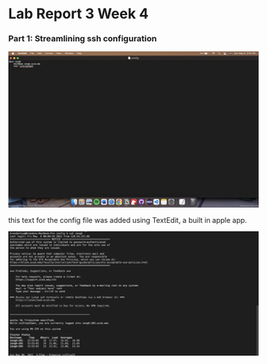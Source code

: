 # Lab Report 3 Week 4 

### Part 1: Streamlining ssh configuration

![Text Document](textDocument.png)

this text for the config file was added using TextEdit, a built in apple app. 


![Terminal](loginConfig.png)

